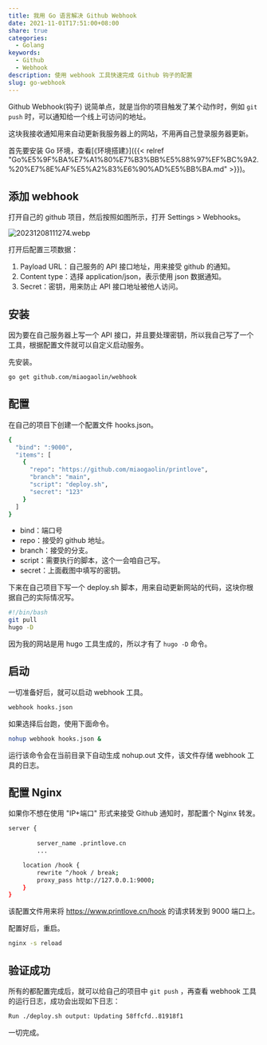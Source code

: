 ```yaml
---
title: 我用 Go 语言解决 Github Webhook
date: 2021-11-01T17:51:00+08:00
share: true
categories:
  - Golang
keywords:
  - Github
  - Webhook
description: 使用 webhook 工具快速完成 Github 钩子的配置
slug: go-webhook
---
```



Github  Webhook(钩子) 说简单点，就是当你的项目触发了某个动作时，例如 `git push` 时，可以通知给一个线上可访问的地址。

这块我接收通知用来自动更新我服务器上的网站，不用再自己登录服务器更新。

首先要安装 Go 环境，查看[《环境搭建》]({{< relref "Go%E5%9F%BA%E7%A1%80%E7%B3%BB%E5%88%97%EF%BC%9A2.%20%E7%8E%AF%E5%A2%83%E6%90%AD%E5%BB%BA.md" >}})。

## 添加 webhook

打开自己的 github 项目，然后按照如图所示，打开 Settings > Webhooks。

![20231208111274.webp](/images/20231208111274.webp)

打开后配置三项数据：

1. Payload URL：自己服务的 API 接口地址，用来接受 github 的通知。
2. Content type：选择 application/json，表示使用 json 数据通知。
3. Secret：密钥，用来防止 API 接口地址被他人访问。

## 安装

因为要在自己服务器上写一个 API 接口，并且要处理密钥，所以我自己写了一个工具，根据配置文件就可以自定义启动服务。

先安装。

```bash
go get github.com/miaogaolin/webhook
```

## 配置

在自己的项目下创建一个配置文件 hooks.json。

```bash
{
  "bind": ":9000",
  "items": [
    {
      "repo": "https://github.com/miaogaolin/printlove",
      "branch": "main",
      "script": "deploy.sh",
      "secret": "123"
    }
  ]
}
```

- bind：端口号
- repo：接受的 github 地址。
- branch：接受的分支。
- script：需要执行的脚本，这个一会咱自己写。
- secret：上面截图中填写的密钥。

下来在自己项目下写一个 deploy.sh 脚本，用来自动更新网站的代码，这块你根据自己的实际情况写。

```bash
#!/bin/bash
git pull
hugo -D
```

因为我的网站是用 hugo 工具生成的，所以才有了 `hugo -D` 命令。

## 启动

一切准备好后，就可以启动 webhook 工具。

```bash
webhook hooks.json
```

如果选择后台跑，使用下面命令。

```bash
nohup webhook hooks.json &
```

运行该命令会在当前目录下自动生成 nohup.out 文件，该文件存储 webhook 工具的日志。

## 配置 Nginx

如果你不想在使用 "IP+端口" 形式来接受 Github 通知时，那配置个 Nginx 转发。

```bash
server {
		
		server_name .printlove.cn
		...

    location /hook {
        rewrite ^/hook / break;
        proxy_pass http://127.0.0.1:9000;
    }
}
```

该配置文件用来将 https://www.printlove.cn/hook 的请求转发到 9000 端口上。

配置好后，重启。

```bash
nginx -s reload
```

## 验证成功

所有的都配置完成后，就可以给自己的项目中 `git push` ，再查看 webhook 工具的运行日志，成功会出现如下日志：

```bash
Run ./deploy.sh output: Updating 58ffcfd..81918f1
```

一切完成。